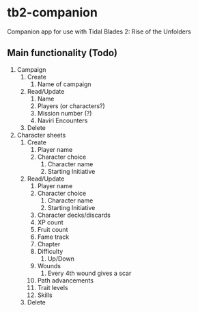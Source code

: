 # tb2-companion
Companion app for use with Tidal Blades 2: Rise of the Unfolders

## Main functionality (Todo)

1. Campaign
    1. Create
        1. Name of campaign
    1. Read/Update
        1. Name
        1. Players (or characters?)
        1. Mission number (?)
        1. Naviri Encounters
    1. Delete
1. Character sheets
    1. Create
        1. Player name
        1. Character choice
            1. Character name
            1. Starting Initiative
    1. Read/Update
        1. Player name
        1. Character choice
            1. Character name
            1. Starting Initiative
        1. Character decks/discards
        1. XP count
        1. Fruit count
        1. Fame track
        1. Chapter
        1. Difficulty
            1. Up/Down
        1. Wounds
            1. Every 4th wound gives a scar
        1. Path advancements
        1. Trait levels
        1. Skills
    1. Delete
